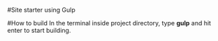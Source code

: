 #Site starter using Gulp

#How to build
In the terminal inside project directory, type **gulp** and hit enter to start building.